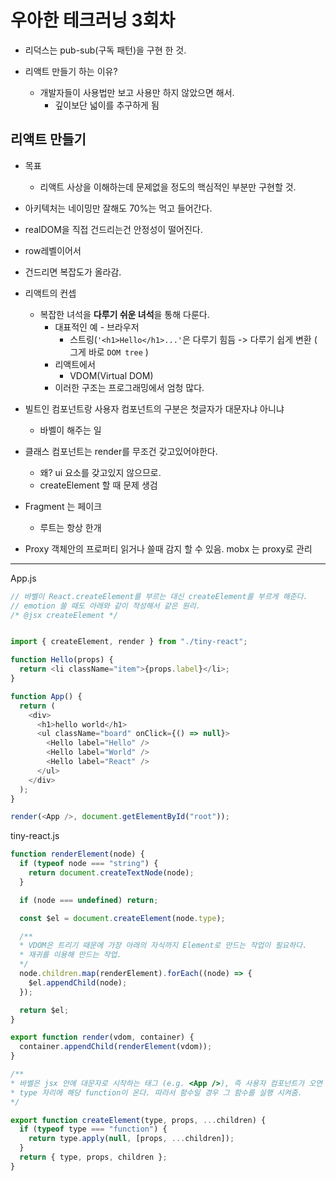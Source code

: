 

# 우아한 테크러닝 3회차

- 리덕스는 pub-sub(구독 패턴)을 구현 한 것.



- 리액트 만들기 하는 이유?
  - 개발자들이 사용법만 보고 사용만 하지 않았으면 해서.
    - 깊이보단 넓이를 추구하게 됨

## 리액트 만들기

- 목표
  - 리액트 사상을 이해하는데 문제없을 정도의 핵심적인 부분만 구현할 것.



- 아키텍처는 네이밍만 잘해도 70%는 먹고 들어간다.

- realDOM을 직접 건드리는건 안정성이 떨어진다.

 - row레벨이어서
 - 건드리면 복잡도가 올라감.



- 리액트의 컨셉
  - 복잡한 녀석을 **다루기 쉬운 녀석**을 통해 다룬다.
    - 대표적인 예 - 브라우저
      - 스트링(`'<h1>Hello</h1>...'`은 다루기 힘듬 -> 다루기 쉽게 변환 ( 그게 바로 `DOM tree` )
    - 리액트에서
      - VDOM(Virtual DOM)
    - 이러한 구조는 프로그래밍에서 엄청 많다.
- 빌트인 컴포넌트랑 사용자 컴포넌트의 구분은 첫글자가 대문자냐 아니냐
  - 바벨이 해주는 일

- 클래스 컴포넌트는 render를 무조건 갖고있어야한다.
  - 왜? ui 요소를 갖고있지 않으므로. 
  - createElement 할 때 문제 생검

- Fragment 는 페이크
  - 루트는 항상 한개



- Proxy 객체안의 프로퍼티 읽거나 쓸때 감지 할 수 있음. mobx 는 proxy로 관리

---

App.js

```javascript
// 바벨이 React.createElement를 부르는 대신 createElement를 부르게 해준다.
// emotion 쓸 때도 아래와 같이 작성해서 같은 원리.
/* @jsx createElement */


import { createElement, render } from "./tiny-react";

function Hello(props) {
  return <li className="item">{props.label}</li>;
}

function App() {
  return (
    <div>
      <h1>hello world</h1>
      <ul className="board" onClick={() => null}>
        <Hello label="Hello" />
        <Hello label="World" />
        <Hello label="React" />
      </ul>
    </div>
  );
}

render(<App />, document.getElementById("root"));
```

tiny-react.js

```javascript
function renderElement(node) {
  if (typeof node === "string") {
    return document.createTextNode(node);
  }

  if (node === undefined) return;

  const $el = document.createElement(node.type);

  /**
  * VDOM은 트리기 때문에 가장 아래의 자식까지 Element로 만드는 작업이 필요하다.
  * 재귀를 이용해 만드는 작업.
  */
  node.children.map(renderElement).forEach((node) => {
    $el.appendChild(node);
  });

  return $el;
}

export function render(vdom, container) {
  container.appendChild(renderElement(vdom));
}

/**
* 바벨은 jsx 안에 대문자로 시작하는 태그 (e.g. <App />), 즉 사용자 컴포넌트가 오면 
* type 자리에 해당 function이 온다. 따라서 함수일 경우 그 함수를 실행 시켜줌.
*/

export function createElement(type, props, ...children) {
  if (typeof type === "function") {
    return type.apply(null, [props, ...children]);
  }
  return { type, props, children };
}
```

